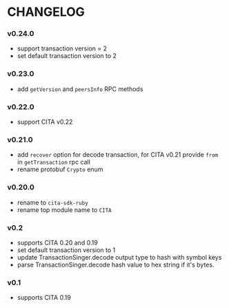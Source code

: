 # CHANGELOG

### v0.24.0

* support transaction version = 2
* set default transaction version to 2

### v0.23.0

* add `getVersion` and `peersInfo` RPC methods

### v0.22.0

* support CITA v0.22

### v0.21.0

* add `recover` option for decode transaction, for CITA v0.21 provide `from` in `getTransaction` rpc call
* rename protobuf `Crypto` enum

### v0.20.0

* rename to `cita-sdk-ruby`
* rename top module name to `CITA`

### v0.2

* supports CITA 0.20 and 0.19
* set default transaction version to 1
* update TransactionSinger.decode output type to hash with symbol keys
* parse TransactionSinger.decode hash value to hex string if it's bytes.

### v0.1

* supports CITA 0.19